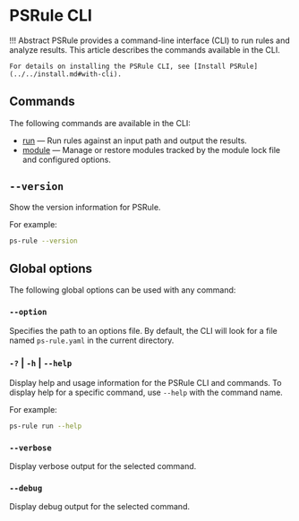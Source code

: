 # PSRule CLI

!!! Abstract
    PSRule provides a command-line interface (CLI) to run rules and analyze results.
    This article describes the commands available in the CLI.

    For details on installing the PSRule CLI, see [Install PSRule](../../install.md#with-cli).

## Commands

The following commands are available in the CLI:

- [run](./run.md) &mdash; Run rules against an input path and output the results.
- [module](./module.md) &mdash; Manage or restore modules tracked by the module lock file and configured options.

## `--version`

Show the version information for PSRule.

For example:

```bash
ps-rule --version
```

## Global options

The following global options can be used with any command:

### `--option`

Specifies the path to an options file.
By default, the CLI will look for a file named `ps-rule.yaml` in the current directory.

### `-?` | `-h` | `--help`

Display help and usage information for the PSRule CLI and commands.
To display help for a specific command, use `--help` with the command name.

For example:

```bash
ps-rule run --help
```

### `--verbose`

Display verbose output for the selected command.

### `--debug`

Display debug output for the selected command.

